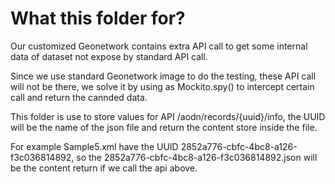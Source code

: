 # What this folder for?

Our customized Geonetwork contains extra API call to get some internal data of dataset not expose by
standard API call.

Since we use standard Geonetwork image to do the testing, these API call will not be
there, we solve it by using as Mockito.spy() to intercept certain call and return
the cannded data.

This folder is use to store values for API /aodn/records/{uuid}/info, the UUID will
be the name of the json file and return the content store inside the file.

For example Sample5.xml have the UUID 2852a776-cbfc-4bc8-a126-f3c036814892, so the
2852a776-cbfc-4bc8-a126-f3c036814892.json will be the content return if we call the
api above.
